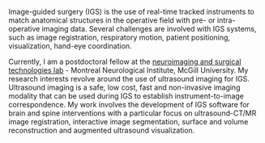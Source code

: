 Image-guided surgery (IGS) is the use of real-time tracked instruments to match anatomical structures in the operative field with pre- or intra-operative imaging data. Several challenges are involved with IGS systems, such as image registration, respiratory motion, patient positioning, visualization, hand-eye coordination.

Currently, I am a postdoctoral fellow at the [neuroimaging and surgical technologies lab](http://nist.mni.mcgill.ca/) - Montreal Neurological Institute, McGill University. My research interests revolve around the use of ultrasound imaging for IGS. Ultrasound imaging is a safe, low cost, fast and non-invasive imaging modality that can be used during IGS to establish instrument-to-image correspondence. My work involves the development of IGS software for brain and spine interventions with a particular focus on ultrasound-CT/MR image registration, interactive image segmentation, surface and volume reconstruction and augmented ultrasound visualization. 

